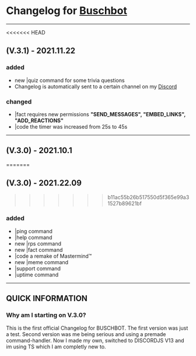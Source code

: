 # Changelog for [Buschbot](https://grando69.github.io/redirects/add)

---

<<<<<<< HEAD
## (V.3.1) - 2021.11.22

### added

- new |quiz command for some trivia questions
- Changelog is automatically sent to a certain channel on my [Discord](https://discord.com/invite/KKurKQFDPz)

### changed

- |fact requires new permissions **"SEND_MESSAGES", "EMBED_LINKS", "ADD_REACTIONS"**
- |code the timer was increased from 25s to 45s

---

## (V.3.0) - 2021.10.1
=======
## (V.3.0) - 2021.22.09
>>>>>>> b11ac55b26b517550d5f365e99a31527b89621bf

### added

- |ping command
- |help command
- new |rps command
- new |fact command
- |code a remake of Mastermind™
- new |meme command
- |support command
- |uptime command

---

## QUICK INFORMATION

### Why am I starting on V.3.0?

This is the first official Changelog for BUSCHBOT. The first version was just a test. Second version was me being serious and using a premade command-handler. Now I made my own, switched to DISCORDJS V13 and im using TS which I am completly new to.
